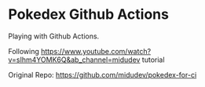 # Pokedex Github Actions

Playing with Github Actions. 

Following https://www.youtube.com/watch?v=sIhm4YOMK6Q&ab_channel=midudev tutorial

Original Repo: https://github.com/midudev/pokedex-for-ci
